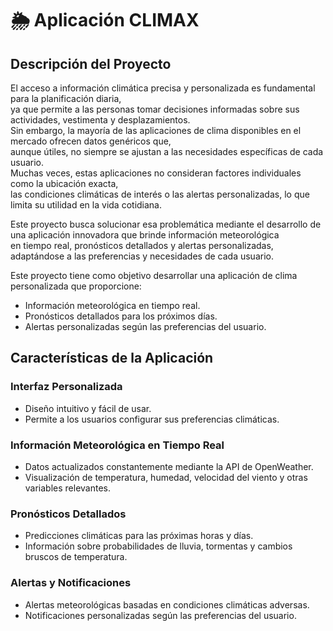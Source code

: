 # 🌦 Aplicación CLIMAX

## Descripción del Proyecto
El acceso a información climática precisa y personalizada es fundamental para la planificación diaria,   
ya que permite a las personas tomar decisiones informadas sobre sus actividades, vestimenta y desplazamientos.    
Sin embargo, la mayoría de las aplicaciones de clima disponibles en el mercado ofrecen datos genéricos que,  
aunque útiles, no siempre se ajustan a las necesidades específicas de cada usuario.  
Muchas veces, estas aplicaciones no consideran factores individuales como la ubicación exacta,  
las condiciones climáticas de interés o las alertas personalizadas, lo que limita su utilidad en la vida cotidiana.

Este proyecto busca solucionar esa problemática mediante el desarrollo de una aplicación innovadora que brinde información meteorológica   
en tiempo real, pronósticos detallados y alertas personalizadas, adaptándose a las preferencias y necesidades de cada usuario.

Este proyecto tiene como objetivo desarrollar una aplicación de clima personalizada que proporcione:
- Información meteorológica en tiempo real.
- Pronósticos detallados para los próximos días.
- Alertas personalizadas según las preferencias del usuario.

## Características de la Aplicación
### Interfaz Personalizada
- Diseño intuitivo y fácil de usar.
- Permite a los usuarios configurar sus preferencias climáticas.

### Información Meteorológica en Tiempo Real
- Datos actualizados constantemente mediante la API de OpenWeather.
- Visualización de temperatura, humedad, velocidad del viento y otras variables relevantes.

### Pronósticos Detallados
- Predicciones climáticas para las próximas horas y días.
- Información sobre probabilidades de lluvia, tormentas y cambios bruscos de temperatura.

### Alertas y Notificaciones
- Alertas meteorológicas basadas en condiciones climáticas adversas.
- Notificaciones personalizadas según las preferencias del usuario.



